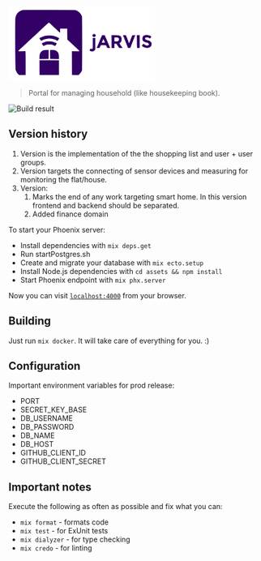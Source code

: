 ![jARVIS](https://raw.githubusercontent.com/corka149/jarvis/master/assets/static/images/logo_jarvis_small.png)

> Portal for managing household (like housekeeping book).

![Build result](https://travis-ci.org/corka149/jarvis.svg?branch=master)

## Version history

1. Version is the implementation of the the shopping list and user + user groups.
2. Version targets the connecting of sensor devices and measuring for monitoring the flat/house.
3. Version: 
    1. Marks the end of any work targeting smart home. In this version frontend and backend should be separated.
    2. Added finance domain


To start your Phoenix server:

  * Install dependencies with `mix deps.get`
  * Run startPostgres.sh
  * Create and migrate your database with `mix ecto.setup`
  * Install Node.js dependencies with `cd assets && npm install`
  * Start Phoenix endpoint with `mix phx.server`

Now you can visit [`localhost:4000`](http://localhost:4000) from your browser.

## Building

Just run `mix docker`. It will take care of everything for you. :)

## Configuration

Important environment variables for prod release:

 * PORT
 * SECRET_KEY_BASE
 * DB_USERNAME
 * DB_PASSWORD
 * DB_NAME
 * DB_HOST
 * GITHUB_CLIENT_ID
 * GITHUB_CLIENT_SECRET

## Important notes

Execute the following as often as possible and fix what you can:

 * `mix format` - formats code
 * `mix test` - for ExUnit tests
 * `mix dialyzer` - for type checking
 * `mix credo` - for linting
